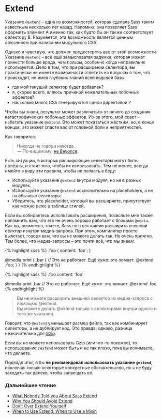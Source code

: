 
# Extend

Указание `@extend` – одна из возможностей, которая сделала Sass таким известным несколько лет назад. Напомню: она позволяет Sass оформить элемент A именно так, как будто бы он также соответствует селектору B. Разумеется, эта возможность является ценным союзником при написании модульного CSS.

Однако я чувствую, что должен предостеречь вас от этой возможности. Указание `@extend` – всё ещё замысловатая задумка, которая может принести больше вреда, чем пользы, особенно когда неправильно используется. Дело в том, что при расширении селектора, вы практически не имеете возможности ответить на вопросы о том, что происходит, не имея глубоких знаний всей кодовой базы:

* где мой текущий селектор будет добавлен?
* я, скорее всего, яляюсь причиной нежелательных побочных эффектов?
* насколько много CSS генерируются одной директивой ?

Чтобы вы знали, результат может различаться от ничего до создания катастрофических побочных эффектов. Из-за этого, мой совет – избегать указание `@extend`. Это может показаться жёстким, но, в конце концов, это может спасти вас от головной боли и неприятностей.

Как говорится:

> Никогда не говори никогда.<br>
> &mdash; По-видимому, [не Beyonce](https://github.com/HugoGiraudel/sass-guidelines/issues/31#issuecomment-69112419).

Есть ситуации, в которых расширяющие селекторы могут быть полезны, и стоят того, чтобы их использовать. Тем не менее, всегда имейте в виду эти правила, чтобы не попасть в беду:

* Используйте указание `@extend` внутри модуля, но не в разных модулях.
* Используйте указание `@extend` исключительно на placeholders, а не на обычные селекторы.
* Убедитесь, что placeholder, который вы расширяете, присутствует как можно реже в таблице стилей.

Если вы собираетесь использовать расширения, позвольте мне также напомнить вам, что это не очень хорошо работает с блоками `@media`. Как вы, возможно, знаете, Sass не в состоянии расширить внешний селктор изнутри медиа-запроса. При этом, компилятор просто вылетает, говоря вам, что вы не можете делать так. Не очень приятно. Тем более, что медиа-запросы – это почти всё, что мы знаем.

<div class="code-block">
  <div class="code-block__wrapper" data-syntax="scss">
{% highlight scss %}
.foo {
  content: 'foo';
}

@media print {
  .bar {
    // Это не работает. Ещё хуже: это ломает.
    @extend .foo;
  }
}
{% endhighlight %}
  </div>
  <div class="code-block__wrapper" data-syntax="sass">
{% highlight sass %}
.foo
  content: 'foo'

@media print
  .bar
    // Это не работает. Ещё хуже: это ломает.
    @extend .foo
{% endhighlight %}
  </div>
</div>

> Вы не можете расширить внешний селектор из медиа-запроса с помощью @extend.<br>
> Вы можете делать @extend только с селекторами внутри одного и того же указания.

<div class="note">
  <p>Говорят, что <code>@extend</code> уменьшает размер файла, так как комбинирует селекторы, а не дублирует код. Это правда, однако, разница незначительна для <a href="http://en.wikipedia.org/wiki/Gzip">Gzip</a>.</p>
  <p>Если вы не можете использовать Gzip (или что-то похожее), то использование <code>@extend</code> может быть и не так плохо, пока вы понимаете, что делаете.</p>
</div>

Подводя итог, я бы **не рекомендовал использовать указание `@extend`**, исключая только некоторые конкретные обстоятельства, но я не буду заходить так далеко, чтобы запрещать её.


### Дальнейшее чтение

* [What Nobody Told you About Sass Extend](http://www.sitepoint.com/sass-extend-nobody-told-you/)
* [Why You Should Avoid Extend](http://www.sitepoint.com/avoid-sass-extend/)
* [Don’t Over Extend Yourself](http://pressupinc.com/blog/2014/11/dont-overextend-yourself-in-sass/)
* [When to Use Extend; When to Use a Mixin](http://csswizardry.com/2014/11/when-to-use-extend-when-to-use-a-mixin/)
